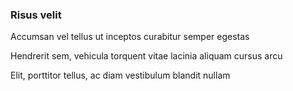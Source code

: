 ### Risus velit

Accumsan vel tellus ut inceptos curabitur semper egestas

Hendrerit sem, vehicula torquent vitae lacinia aliquam cursus arcu

Elit, porttitor tellus, ac diam vestibulum blandit nullam


